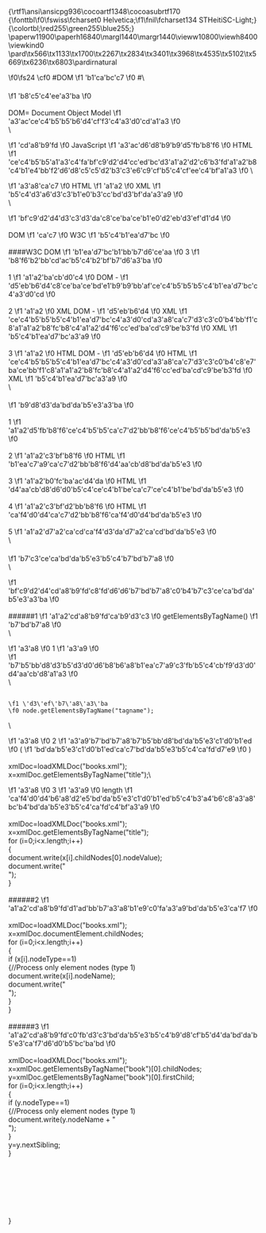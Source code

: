 {\rtf1\ansi\ansicpg936\cocoartf1348\cocoasubrtf170
{\fonttbl\f0\fswiss\fcharset0 Helvetica;\f1\fnil\fcharset134 STHeitiSC-Light;}
{\colortbl;\red255\green255\blue255;}
\paperw11900\paperh16840\margl1440\margr1440\vieww10800\viewh8400\viewkind0
\pard\tx566\tx1133\tx1700\tx2267\tx2834\tx3401\tx3968\tx4535\tx5102\tx5669\tx6236\tx6803\pardirnatural

\f0\fs24 \cf0 #DOM
\f1 \'b1\'ca\'bc\'c7
\f0 #\
####
\f1 \'b8\'c5\'c4\'ee\'a3\'ba
\f0 \
\
DOM= Document Object Model
\f1 \'a3\'ac\'ce\'c4\'b5\'b5\'b6\'d4\'cf\'f3\'c4\'a3\'d0\'cd\'a1\'a3
\f0 \
\

\f1 \'cd\'a8\'b9\'fd
\f0  JavaScript
\f1 \'a3\'ac\'d6\'d8\'b9\'b9\'d5\'fb\'b8\'f6
\f0  HTML 
\f1 \'ce\'c4\'b5\'b5\'a1\'a3\'c4\'fa\'bf\'c9\'d2\'d4\'cc\'ed\'bc\'d3\'a1\'a2\'d2\'c6\'b3\'fd\'a1\'a2\'b8\'c4\'b1\'e4\'bb\'f2\'d6\'d8\'c5\'c5\'d2\'b3\'c3\'e6\'c9\'cf\'b5\'c4\'cf\'ee\'c4\'bf\'a1\'a3
\f0 \

\f1 \'a3\'a8\'ca\'c7
\f0 HTML
\f1 \'a1\'a2
\f0 XML
\f1 \'b5\'c4\'d3\'a6\'d3\'c3\'b1\'e0\'b3\'cc\'bd\'d3\'bf\'da\'a3\'a9
\f0 \
\

\f1 \'bf\'c9\'d2\'d4\'d3\'c3\'d3\'da\'c8\'ce\'ba\'ce\'b1\'e0\'d2\'eb\'d3\'ef\'d1\'d4
\f0 \
\
DOM
\f1 \'ca\'c7
\f0 W3C
\f1 \'b5\'c4\'b1\'ea\'d7\'bc
\f0 \
\
####W3C DOM 
\f1 \'b1\'ea\'d7\'bc\'b1\'bb\'b7\'d6\'ce\'aa
\f0  3 
\f1 \'b8\'f6\'b2\'bb\'cd\'ac\'b5\'c4\'b2\'bf\'b7\'d6\'a3\'ba
\f0 \
\
1
\f1 \'a1\'a2\'ba\'cb\'d0\'c4
\f0  DOM - 
\f1 \'d5\'eb\'b6\'d4\'c8\'ce\'ba\'ce\'bd\'e1\'b9\'b9\'bb\'af\'ce\'c4\'b5\'b5\'b5\'c4\'b1\'ea\'d7\'bc\'c4\'a3\'d0\'cd
\f0 \
\
2
\f1 \'a1\'a2
\f0 XML DOM - 
\f1 \'d5\'eb\'b6\'d4
\f0  XML 
\f1 \'ce\'c4\'b5\'b5\'b5\'c4\'b1\'ea\'d7\'bc\'c4\'a3\'d0\'cd\'a3\'a8\'ca\'c7\'d3\'c3\'c0\'b4\'bb\'f1\'c8\'a1\'a1\'a2\'b8\'fc\'b8\'c4\'a1\'a2\'d4\'f6\'cc\'ed\'ba\'cd\'c9\'be\'b3\'fd
\f0 XML
\f1 \'b5\'c4\'b1\'ea\'d7\'bc\'a3\'a9
\f0 \
\
3
\f1 \'a1\'a2
\f0 HTML DOM - 
\f1 \'d5\'eb\'b6\'d4
\f0  HTML 
\f1 \'ce\'c4\'b5\'b5\'b5\'c4\'b1\'ea\'d7\'bc\'c4\'a3\'d0\'cd\'a3\'a8\'ca\'c7\'d3\'c3\'c0\'b4\'c8\'e7\'ba\'ce\'bb\'f1\'c8\'a1\'a1\'a2\'b8\'fc\'b8\'c4\'a1\'a2\'d4\'f6\'cc\'ed\'ba\'cd\'c9\'be\'b3\'fd
\f0 XML
\f1 \'b5\'c4\'b1\'ea\'d7\'bc\'a3\'a9
\f0 \
\
####
\f1 \'b9\'d8\'d3\'da\'bd\'da\'b5\'e3\'a3\'ba
\f0 \
\
1
\f1 \'a1\'a2\'d5\'fb\'b8\'f6\'ce\'c4\'b5\'b5\'ca\'c7\'d2\'bb\'b8\'f6\'ce\'c4\'b5\'b5\'bd\'da\'b5\'e3
\f0 \
\
2
\f1 \'a1\'a2\'c3\'bf\'b8\'f6
\f0  HTML 
\f1 \'b1\'ea\'c7\'a9\'ca\'c7\'d2\'bb\'b8\'f6\'d4\'aa\'cb\'d8\'bd\'da\'b5\'e3
\f0  \
\
3
\f1 \'a1\'a2\'b0\'fc\'ba\'ac\'d4\'da
\f0  HTML 
\f1 \'d4\'aa\'cb\'d8\'d6\'d0\'b5\'c4\'ce\'c4\'b1\'be\'ca\'c7\'ce\'c4\'b1\'be\'bd\'da\'b5\'e3
\f0 \
\
4
\f1 \'a1\'a2\'c3\'bf\'d2\'bb\'b8\'f6
\f0  HTML 
\f1 \'ca\'f4\'d0\'d4\'ca\'c7\'d2\'bb\'b8\'f6\'ca\'f4\'d0\'d4\'bd\'da\'b5\'e3
\f0 \
\
5
\f1 \'a1\'a2\'d7\'a2\'ca\'cd\'ca\'f4\'d3\'da\'d7\'a2\'ca\'cd\'bd\'da\'b5\'e3
\f0 \
\
####
\f1 \'b7\'c3\'ce\'ca\'bd\'da\'b5\'e3\'b5\'c4\'b7\'bd\'b7\'a8
\f0 \
\

\f1 \'bf\'c9\'d2\'d4\'cd\'a8\'b9\'fd\'c8\'fd\'d6\'d6\'b7\'bd\'b7\'a8\'c0\'b4\'b7\'c3\'ce\'ca\'bd\'da\'b5\'e3\'a3\'ba
\f0 \
\
######1
\f1 \'a1\'a2\'cd\'a8\'b9\'fd\'ca\'b9\'d3\'c3
\f0  getElementsByTagName() 
\f1 \'b7\'bd\'b7\'a8
\f0 \
\

\f1 \'a3\'a8
\f0 1
\f1 \'a3\'a9
\f0  
\f1 \'b7\'b5\'bb\'d8\'d3\'b5\'d3\'d0\'d6\'b8\'b6\'a8\'b1\'ea\'c7\'a9\'c3\'fb\'b5\'c4\'cb\'f9\'d3\'d0\'d4\'aa\'cb\'d8\'a1\'a3
\f0 \
\
<pre><code>
\f1 \'d3\'ef\'b7\'a8\'a3\'ba
\f0 node.getElementsByTagName("tagname");</code></pre>\

\f1 \'a3\'a8
\f0 2
\f1 \'a3\'a9\'b7\'bd\'b7\'a8\'b7\'b5\'bb\'d8\'bd\'da\'b5\'e3\'c1\'d0\'b1\'ed
\f0  (
\f1 \'bd\'da\'b5\'e3\'c1\'d0\'b1\'ed\'ca\'c7\'bd\'da\'b5\'e3\'b5\'c4\'ca\'fd\'d7\'e9
\f0 )\
     \
     xmlDoc=loadXMLDoc("books.xml");\
     x=xmlDoc.getElementsByTagName("title");\

\f1 \'a3\'a8
\f0 3
\f1 \'a3\'a9
\f0 length 
\f1 \'ca\'f4\'d0\'d4\'b6\'a8\'d2\'e5\'bd\'da\'b5\'e3\'c1\'d0\'b1\'ed\'b5\'c4\'b3\'a4\'b6\'c8\'a3\'a8\'bc\'b4\'bd\'da\'b5\'e3\'b5\'c4\'ca\'fd\'c4\'bf\'a3\'a9
\f0 \
    \
     xmlDoc=loadXMLDoc("books.xml");\
     x=xmlDoc.getElementsByTagName("title");\
     for (i=0;i<x.length;i++)\
     \{ \
       document.write(x[i].childNodes[0].nodeValue);\
       document.write("<br />");\
     \}\
\
######2
\f1 \'a1\'a2\'cd\'a8\'b9\'fd\'d1\'ad\'bb\'b7\'a3\'a8\'b1\'e9\'c0\'fa\'a3\'a9\'bd\'da\'b5\'e3\'ca\'f7
\f0 \
\
     xmlDoc=loadXMLDoc("books.xml");\
     x=xmlDoc.documentElement.childNodes;\
       for (i=0;i<x.length;i++)\
         \{ \
           if (x[i].nodeType==1)\
             \{//Process only element nodes (type 1) \
                document.write(x[i].nodeName);\
                document.write("<br />");\
             \} \
         \}\
\
######3
\f1 \'a1\'a2\'cd\'a8\'b9\'fd\'c0\'fb\'d3\'c3\'bd\'da\'b5\'e3\'b5\'c4\'b9\'d8\'cf\'b5\'d4\'da\'bd\'da\'b5\'e3\'ca\'f7\'d6\'d0\'b5\'bc\'ba\'bd
\f0 \
\
     xmlDoc=loadXMLDoc("books.xml");\
     x=xmlDoc.getElementsByTagName("book")[0].childNodes;\
     y=xmlDoc.getElementsByTagName("book")[0].firstChild;\
         for (i=0;i<x.length;i++)\
         \{\
           if (y.nodeType==1)\
             \{//Process only element nodes (type 1)\
                document.write(y.nodeName + "<br />");\
             \}\
             y=y.nextSibling;\
         \}\
\
\
\
\
\
\
\
}